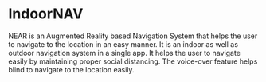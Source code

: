 # IndoorNAV
 NEAR is an Augmented Reality based Navigation System that helps the user to navigate to the location in an easy manner. 
It is an indoor as well as outdoor navigation system in a single app.
It helps the user to navigate easily by maintaining proper social distancing.
The voice-over feature helps blind to navigate to the location easily.
